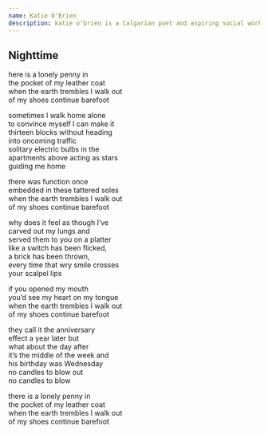 ```yaml
---
name: Katie O'Brien
description: katie o’brien is a Calgarian poet and aspiring social worker originally from St. John’s, Newfoundland, situated on traditional Beothuk land. A recent graduate of the sociology undergraduate program at the University of Calgary, their poetry has been published in journals such as (parenthetical), NōD Magazine, and HYSTERIA. katie dislikes lying, sings a lot, and doesn’t kill bugs.
---
```


<div class="poem">
  <h2>Nighttime</h2>
  <p>
    here is a lonely penny in<br>
    the pocket of my leather coat<br>
    when the earth trembles I walk out<br>
    of my shoes continue barefoot
  </p>
  <p>
    sometimes I walk home alone<br>
    to convince myself I can make it<br>
    thirteen blocks without heading<br>
    into oncoming traffic<br>
    solitary electric bulbs in the<br>
    apartments above acting as stars<br>
    guiding me home
  </p>
  <p>
    there was function once<br>
    embedded in these tattered soles<br>
    when the earth trembles I walk out<br>
    of my shoes continue barefoot
  </p>
  <p>
    why does it feel as though I’ve<br>
    carved out my lungs and<br>
    served them to you on a platter<br>
    like a switch has been flicked,<br>
    a brick has been thrown,<br>
    every time that wry smile crosses<br>
    your scalpel lips
  </p>
  <p>
    if you opened my mouth<br>
    you’d see my heart on my tongue<br>
    when the earth trembles I walk out<br>
    of my shoes continue barefoot
  </p>
  <p>
    they call it the anniversary<br>
    effect a year later but<br>
    what about the day after<br>
    it’s the middle of the week and<br>
    his birthday was Wednesday<br>
    no candles to blow out<br>
    no candles to blow
  </p>
  <p>
    there is a lonely penny in<br>
    the pocket of my leather coat<br>
    when the earth trembles I walk out<br>
    of my shoes continue barefoot
  </p>
</div>
